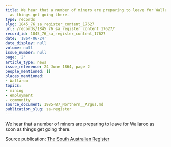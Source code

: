 ```yaml
---
title: We hear that a number of miners are preparing to leave for Wallaroo as soon
  as things get going there.
type: records
slug: 1845_76_sa_register_content_17627
url: /records/1845_76_sa_register_content_17627/
record_id: 1845_76_sa_register_content_17627
date: '1864-06-24'
date_display: null
volume: null
issue_number: null
page: '2'
article_type: news
issue_reference: 24 June 1864, page 2
people_mentioned: []
places_mentioned:
- Wallaroo
topics:
- mining
- employment
- community
source_document: 1985-87_Northern__Argus.md
publication_slug: sa-register
---
```


We hear that a number of miners are preparing to leave for Wallaroo as soon as things get going there.

Source publication: [The South Australian Register](/publications/sa-register/)
